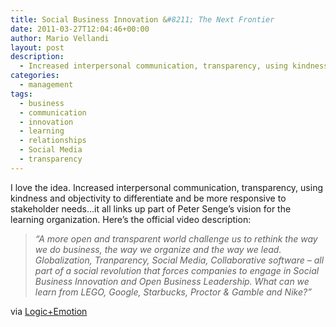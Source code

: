 ```yaml
---
title: Social Business Innovation &#8211; The Next Frontier
date: 2011-03-27T12:04:46+00:00
author: Mario Vellandi
layout: post
description:
  - Increased interpersonal communication, transparency, using kindness and objectivity to differentiate and be more responsive to stakeholder needs.
categories:
  - management
tags:
  - business
  - communication
  - innovation
  - learning
  - relationships
  - Social Media
  - transparency
---
```

I love the idea. Increased interpersonal communication, transparency, using kindness and objectivity to differentiate and be more responsive to stakeholder needs&#8230;it all links up part of Peter Senge&#8217;s vision for the learning organization. Here&#8217;s the official video description:

> *&#8220;A more open and transparent world challenge us to rethink the way we do business, the way we organize and the way we lead. Globalization, Tranparency, Social Media, Collaborative software &#8211; all part of a social revolution that forces companies to engage in Social Business Innovation and Open Business Leadership. What can we learn from LEGO, Google, Starbucks, Proctor & Gamble and Nike?&#8221;*

via [Logic+Emotion](http://darmano.typepad.com/logic_emotion/2011/02/sbiz.html)
